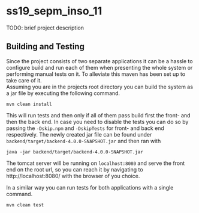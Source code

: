 # ss19_sepm_inso_11

TODO: brief project description

## Building and Testing
Since the project consists of two separate applications it can be a hassle to configure build and run each of them when presenting the whole system or performing manual tests on it. To alleviate this maven has been set up to take care of it.  
Assuming you are in the projects root directory you can build the system as a jar file by executing the following command.  

``` shell
mvn clean install
```

This will run tests and then only if all of them pass build first the front- and then the back end. In case you need to disable the tests you can do so by passing the `-Dskip.npm` and `-DskipTests` for front- and back end respectively. The newly created jar file can be found under `backend/target/backend-4.0.0-SNAPSHOT.jar` and then ran with  

``` shell
java -jar backend/target/backend-4.0.0-SNAPSHOT.jar
```

The tomcat server will be running on `localhost:8080` and serve the front end on the root url, so you can reach it by navigating to http://localhost:8080/ with the browser of you choice.  

In a similar way you can run tests for both applications with a single command.  

``` shell
mvn clean test
```
